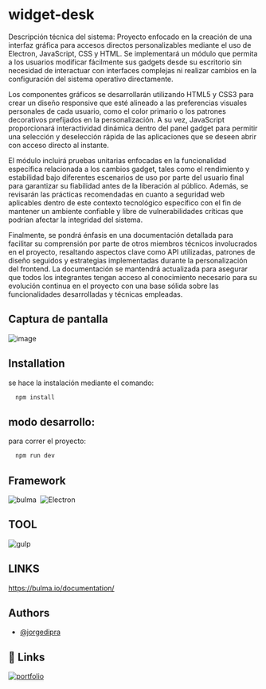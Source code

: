 # widget-desk
Descripción técnica del sistema: Proyecto enfocado en la creación de una interfaz gráfica para accesos directos personalizables mediante el uso de Electron, JavaScript, CSS y HTML. Se implementará un módulo que permita a los usuarios modificar fácilmente sus gadgets desde su escritorio sin necesidad de interactuar con interfaces complejas ni realizar cambios en la configuración del sistema operativo directamente.

Los componentes gráficos se desarrollarán utilizando HTML5 y CSS3 para crear un diseño responsive que esté alineado a las preferencias visuales personales de cada usuario, como el color primario o los patrones decorativos prefijados en la personalización. A su vez, JavaScript proporcionará interactividad dinámica dentro del panel gadget para permitir una selección y deselección rápida de las aplicaciones que se deseen abrir con acceso directo al instante.

El módulo incluirá pruebas unitarias enfocadas en la funcionalidad específica relacionada a los cambios gadget, tales como el rendimiento y estabilidad bajo diferentes escenarios de uso por parte del usuario final para garantizar su fiabilidad antes de la liberación al público. Además, se revisarán las prácticas recomendadas en cuanto a seguridad web aplicables dentro de este contexto tecnológico específico con el fin de mantener un ambiente confiable y libre de vulnerabilidades críticas que podrían afectar la integridad del sistema.

Finalmente, se pondrá énfasis en una documentación detallada para facilitar su comprensión por parte de otros miembros técnicos involucrados en el proyecto, resaltando aspectos clave como API utilizadas, patrones de diseño seguidos y estrategias implementadas durante la personalización del frontend. La documentación se mantendrá actualizada para asegurar que todos los integrantes tengan acceso al conocimiento necesario para su evolución continua en el proyecto con una base sólida sobre las funcionalidades desarrolladas y técnicas empleadas.

## Captura de pantalla


![image](https://github.com/user-attachments/assets/f0999939-5697-4505-be47-042e58ea6257)




## Installation
se hace la instalación mediante el comando:
```bash
  npm install
```
## modo desarrollo:
para correr el proyecto:
```bash
  npm run dev
```
## Framework 
![bulma](https://img.shields.io/badge/bulma-%23008080.svg?style=for-the-badge&logo=bulma&logoColor=white)&nbsp; ![Electron](https://img.shields.io/badge/Electron-%23303143.svg?style=for-the-badge&logo=Electron&logoColor=white)&nbsp;

## TOOL
![gulp](https://img.shields.io/badge/gulp-%23e14a4d.svg?style=for-the-badge&logo=gulp&logoColor=white)&nbsp; 

## LINKS
https://bulma.io/documentation/  

## Authors

- [@jorgedipra](https://jorgedipra.github.io/)



## 🔗 Links
[![portfolio](https://img.shields.io/badge/my_portfolio-000?style=for-the-badge&logo=ko-fi&logoColor=white)](https://jorgedipra.github.io/)
